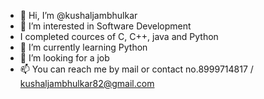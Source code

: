 - 👋 Hi, I’m @kushaljambhulkar
- 👀 I’m interested in Software Development
-    I completed cources of C, C++, java and Python
- 🌱 I’m currently learning Python
- 💞️ I’m looking for a job
- 📫 You can reach me by mail or contact no.8999714817 / kushaljambhulkar82@gmail.com

<!---
kushaljambhulkar/kushaljambhulkar is a ✨ special ✨ repository because its `README.md` (this file) appears on your GitHub profile.
You can click the Preview link to take a look at your changes.
--->

